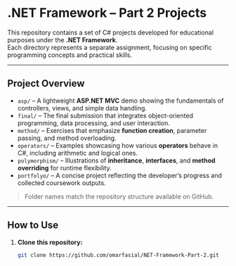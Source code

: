# .NET Framework – Part 2 Projects

This repository contains a set of C# projects developed for educational purposes under the **.NET Framework**.  
Each directory represents a separate assignment, focusing on specific programming concepts and practical skills.

---

## Project Overview

- `asp/` – A lightweight **ASP.NET MVC** demo showing the fundamentals of controllers, views, and simple data handling.
- `final/` – The final submission that integrates object-oriented programming, data processing, and user interaction.
- `method/` – Exercises that emphasize **function creation**, parameter passing, and method overloading.
- `operators/` – Examples showcasing how various **operators** behave in C#, including arithmetic and logical ones.
- `polymorphism/` – Illustrations of **inheritance**, **interfaces**, and **method overriding** for runtime flexibility.
- `portfolyo/` – A concise project reflecting the developer’s progress and collected coursework outputs.

> Folder names match the repository structure available on GitHub.

---

## How to Use

1. **Clone this repository:**
   ```bash
   git clone https://github.com/omarfasial/NET-Framework-Part-2.git
